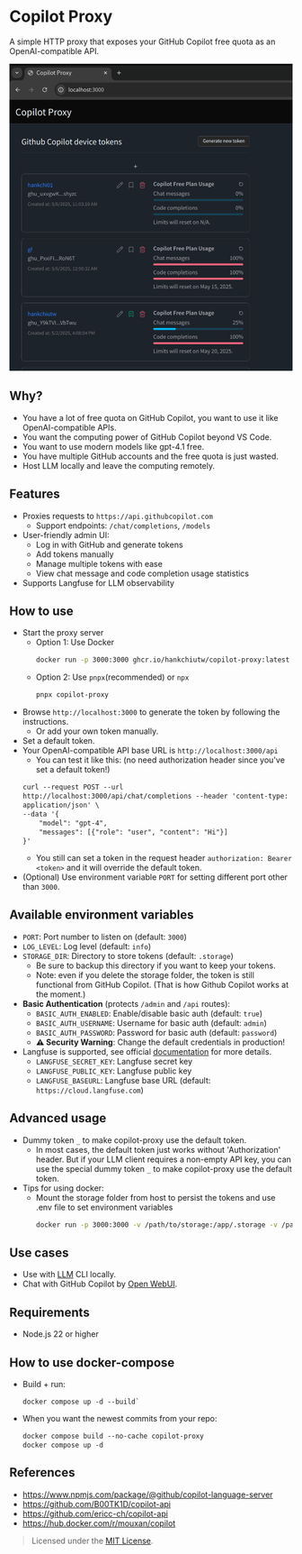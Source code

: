 # Copilot Proxy

A simple HTTP proxy that exposes your GitHub Copilot free quota as an OpenAI-compatible API.

<img src="https://raw.githubusercontent.com/hankchiutw/copilot-proxy/main/screenshot.png" width="600">


## Why?
- You have a lot of free quota on GitHub Copilot, you want to use it like OpenAI-compatible APIs.
- You want the computing power of GitHub Copilot beyond VS Code.
- You want to use modern models like gpt-4.1 free.
- You have multiple GitHub accounts and the free quota is just wasted.
- Host LLM locally and leave the computing remotely.

## Features

- Proxies requests to `https://api.githubcopilot.com`
  - Support endpoints: `/chat/completions`, `/models`
- User-friendly admin UI:
  - Log in with GitHub and generate tokens
  - Add tokens manually
  - Manage multiple tokens with ease
  - View chat message and code completion usage statistics
- Supports Langfuse for LLM observability

## How to use
- Start the proxy server
  - Option 1: Use Docker
    ```bash
    docker run -p 3000:3000 ghcr.io/hankchiutw/copilot-proxy:latest
    ```
  - Option 2: Use `pnpx`(recommended) or `npx`
    ```bash
    pnpx copilot-proxy
    ```
- Browse `http://localhost:3000` to generate the token by following the instructions.
  - Or add your own token manually.
- Set a default token.
- Your OpenAI-compatible API base URL is `http://localhost:3000/api`
  - You can test it like this: (no need authorization header since you've set a default token!)
  ```
  curl --request POST --url http://localhost:3000/api/chat/completions --header 'content-type: application/json' \
  --data '{
      "model": "gpt-4",
      "messages": [{"role": "user", "content": "Hi"}]
  }'
  ```
  - You still can set a token in the request header `authorization: Bearer <token>` and it will override the default token.
- (Optional) Use environment variable `PORT` for setting different port other than `3000`.

## Available environment variables
  - `PORT`: Port number to listen on (default: `3000`)
  - `LOG_LEVEL`: Log level (default: `info`)
  - `STORAGE_DIR`: Directory to store tokens (default: `.storage`)
    - Be sure to backup this directory if you want to keep your tokens.
    - Note: even if you delete the storage folder, the token is still functional from GitHub Copilot. (That is how Github Copilot works at the moment.)
  - **Basic Authentication** (protects `/admin` and `/api` routes):
    - `BASIC_AUTH_ENABLED`: Enable/disable basic auth (default: `true`)
    - `BASIC_AUTH_USERNAME`: Username for basic auth (default: `admin`)
    - `BASIC_AUTH_PASSWORD`: Password for basic auth (default: `password`)
    - **⚠️ Security Warning**: Change the default credentials in production!
  - Langfuse is supported, see official [documentation](https://langfuse.com/docs/get-started) for more details.
      - `LANGFUSE_SECRET_KEY`: Langfuse secret key
      - `LANGFUSE_PUBLIC_KEY`: Langfuse public key
      - `LANGFUSE_BASEURL`: Langfuse base URL (default: `https://cloud.langfuse.com`)

## Advanced usage
- Dummy token `_` to make copilot-proxy use the default token.
    - In most cases, the default token just works without 'Authorization' header. But if your LLM client requires a non-empty API key, you can use the special dummy token `_` to make copilot-proxy use the default token.
- Tips for using docker:
  - Mount the storage folder from host to persist the tokens and use .env file to set environment variables
    ```bash
    docker run -p 3000:3000 -v /path/to/storage:/app/.storage -v /path/to/.env:/app/.env ghcr.io/hankchiutw/copilot-proxy:latest
    ```

## Use cases
- Use with [LLM](https://llm.datasette.io/en/stable/other-models.html#openai-compatible-models) CLI locally.
- Chat with GitHub Copilot by [Open WebUI](https://docs.openwebui.com/getting-started/).
## Requirements

- Node.js 22 or higher 

## How to use docker-compose

- Build + run:

    ```
    docker compose up -d --build`
    ```

- When you want the newest commits from your repo:
    ```
    docker compose build --no-cache copilot-proxy
    docker compose up -d
    ```

## References
- https://www.npmjs.com/package/@github/copilot-language-server
- https://github.com/B00TK1D/copilot-api
- https://github.com/ericc-ch/copilot-api
- https://hub.docker.com/r/mouxan/copilot

> Licensed under the [MIT License](./LICENSE).
